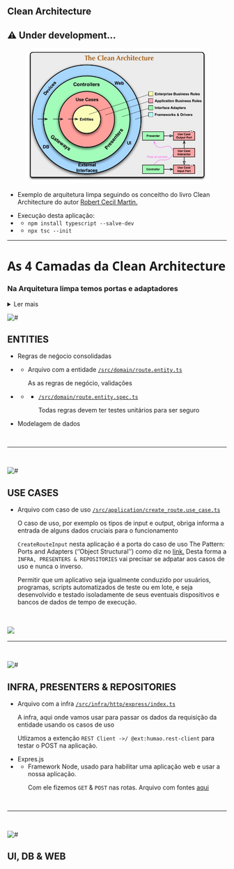 ## Clean Architecture

## :warning: Under development...

<p align="center">
<img  width=422 src="https://raw.githubusercontent.com/guilhermeforprojeto/clean_architecture/main/public/img/CleanArchitecture.jpg" ></img>

- Exemplo de arquitetura limpa seguindo os conceitho do livro Clean Architecture do autor <a href="https://en.wikipedia.org/wiki/Robert_C._Martin"> Robert Cecil Martin.</a>
</p>

- Execução desta aplicação:
- - `npm install typescript --salve-dev`
- - `npx tsc --init`

<hr>
</hr>

<h1 style="font-family: 'Sans';"> As 4 Camadas da Clean Architecture </h1>

<h3>Na Arquitetura limpa temos portas e adaptadores </h3>
<details>
EX: Neste projeto o /src/infra/http/express/index.ts é o nosso adpatador e o src/application/...     são nossas portas.
<summary><a>Ler mais</a>
</summary>
<p>Padrões relacionados</p> 
<p>Adaptador:</p>
O livro ''Design Patterns'' contém uma descrição do padrão genérico ''Adapter'': "Converter a interface de uma classe em outra interface que os clientes esperam". O padrão de portas e adaptadores é um uso particular do padrão ''Adaptador''.
<p></p> 
Model-View-Controller:<p></p> (Controladora de visualização de modelo)
O padrão MVC foi implementado já em 1974 no projeto Smalltalk. Tem sido dado, ao longo dos anos, muitas variações, como Model-Interactor e Model-View-Presenter. Cada um deles implementa a ideia de portas e adaptadores nas portas primárias, não nas portas secundárias.

<a href="https://alistair.cockburn.us/hexagonal-architecture/">Fonte</a>

</details>

![#](https://placehold.co/380x1/ffa500/ffa500.png)

## ENTITIES

- Regras de neǵocio consolidadas
- - Arquivo com a entidade <a href="https://github.com/guilhermeforprojeto/clean_architecture/blob/main/src/domain/route.entity.ts"> `/src/domain/route.entity.ts` </a><p> As as regras de negócio, validações</p>
- - - <a href="https://github.com/guilhermeforprojeto/clean_architecture/blob/main/src/domain/route.entity.spec.ts"> `/src/domain/route.entity.spec.ts` </a> <p>Todas regras devem ter testes unitários para ser seguro</p>

- Modelagem de dados

</p>
<br>
<hr>
<br>

![#](https://placehold.co/380x1/f87a58/f87a58.png)

## USE CASES

- Arquivo com caso de uso <a href="https://github.com/guilhermeforprojeto/clean_architecture/blob/main/src/application/create_route.use_case.ts"> `/src/application/create_route.use_case.ts` </a><p> O caso de uso, por exemplo os tipos de input e output, obriga informa a entrada de alguns dados cruciais para o funcionamento</p><p>`CreateRouteInput` nesta aplicação é a porta do caso de uso The Pattern: Ports and Adapters (‘’Object Structural’’) como diz no <a href="https://alistair.cockburn.us/hexagonal-architecture/">link.</a> Desta forma a `INFRA, PRESENTERS & REPOSITORIES` vai precisar se adpatar aos casos de uso e nunca o inverso. <p>Permitir que um aplicativo seja igualmente conduzido por usuários, programas, scripts automatizados de teste ou em lote, e seja desenvolvido e testado isoladamente de seus eventuais dispositivos e bancos de dados de tempo de execução.
<br>
<br>
<img width="190" src="https://alistair.cockburn.us/wp-content/uploads/2018/02/Hexagonal-architecture-pic-1-to-4-socket.jpg" ></img>
</p>
</p>
  <hr>
  <br>

![#](https://placehold.co/380x1/7ee23b/7ee23b.png)

## INFRA, PRESENTERS & REPOSITORIES

- Arquivo com a infra <a href="https://github.com/guilhermeforprojeto/clean_architecture/blob/main/src/infra/http/express/index.ts"> `/src/infra/http/express/index.ts` </a><p> A infra, aqui onde vamos usar para passar os dados da requisição da entidade usando os casos de uso</p><p>Utlizamos a extenção `REST Client ->/ @ext:humao.rest-client` para testar o POST na aplicação.</p>
- Expres.js
- - Framework Node, usado para habilitar uma aplicação web e usar a nossa aplicação.<p>Com ele fizemos `GET` & `POST` nas rotas. Arquivo com fontes <a href="https://github.com/guilhermeforprojeto/clean_architecture/blob/main/src/infra/http/express/index.ts" >aqui</a>

</p>
<br>
<hr>
<br>

![#](https://placehold.co/380x1/c6e2ff/c6e2ff.png)

## UI, DB & WEB
